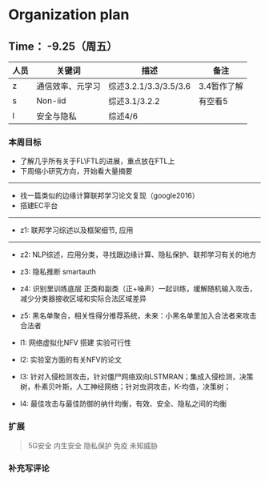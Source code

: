 # Organization plan

## Time： -9.25（周五）

| 人员 | 关键词 | 描述 | 备注 |
| ----| ---| ---| --|
|z|通信效率、元学习|综述3.2.1/3.3/3.5/3.6|3.4暂作了解|
|s|Non-iid|综述3.1/3.2.2| 有空看5|
|l|安全与隐私|综述4/6||

### 本周目标
* 了解几乎所有关于FL\FTL的进展，重点放在FTL上
* 下周缩小研究方向，开始看大量摘要



***
* 找一篇类似的边缘计算联邦学习论文复现（google2016）
* 搭建EC平台

***
* z1: 联邦学习综述以及框架细节, 应用

***
* z2: NLP综述，应用分类，寻找跟边缘计算、隐私保护、联邦学习有关的地方
* z3: 隐私推断 smartauth 
* z4: 识别里训练底层 正类和副类（正+噪声）一起训练，缓解随机输入攻击，减少分类器接收区域和实际合法区域差异
* z5: 黑名单聚合，相关性得分推荐系统，未来：小黑名单里加入合法者来攻击合法者
  
* l1: 网络虚拟化NFV 搭建 实验可行性
* l2: 实验室方面的有关NFV的论文
* l3: 针对入侵检测攻击，针对僵尸网络双向LSTMRAN；集成入侵检测，决策树，朴素贝叶斯，人工神经网络；针对虫洞攻击，K-均值，决策树；
* l4: 最佳攻击与最佳防御的纳什均衡，有效、安全、隐私之间的均衡

### 扩展
> 5G安全 内生安全 隐私保护 免疫 未知威胁

### 补充写评论
